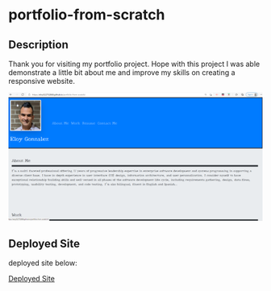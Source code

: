 # portfolio-from-scratch
## Description
Thank you for visiting my portfolio project. Hope with this project I was able demonstrate a little bit about me and improve my skills on creating a responsive website.

![Portfolio Site](./assets/images/MyProfileGithub.png)

## Deployed Site
deployed site below:

[Deployed Site](https://eloy522752868.github.io/portfolio-from-scratch/)